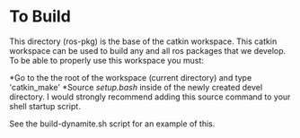# To Build #

This directory (ros-pkg) is the base of the catkin workspace. This catkin
workspace can be used to build any and all ros packages that we develop. To be
able to properly use this workspace you must:

*Go to the the root of the workspace (current directory) and type 'catkin_make'
*Source *setup.bash* inside of the newly created devel directory. I would
strongly recommend adding this source command to your shell startup script.

See the build-dynamite.sh script for an example of this.
